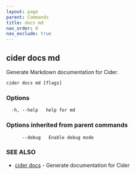 ```yaml
---
layout: page
parent: Commands
title: docs md
nav_order: 0
nav_exclude: true
---
```


## cider docs md

Generate Markdown documentation for Cider.

```
cider docs md [flags]
```

### Options

```
  -h, --help   help for md
```

### Options inherited from parent commands

```
      --debug   Enable debug mode
```

### SEE ALSO

* [cider docs](/commands/cider_docs/)	 - Generate documentation for Cider

